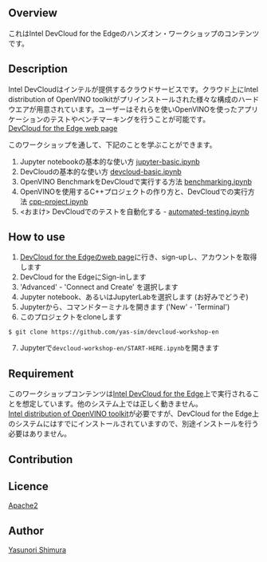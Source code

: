 ## Overview
これはIntel DevCloud for the Edgeのハンズオン・ワークショップのコンテンツです。

## Description
Intel DevCloudはインテルが提供するクラウドサービスです。クラウド上にIntel distribution of OpenVINO toolkitがプリインストールされた様々な構成のハードウエアが用意されています。ユーザーはそれらを使いOpenVINOを使ったアプリケーションのテストやベンチマーキングを行うことが可能です。  
[DevCloud for the Edge web page](https://devcloud.intel.com/edge/)

このワークショップを通して、下記のことを学ぶことができます。
1.  Jupyter notebookの基本的な使い方 [jupyter-basic.ipynb](./jupyter-basic.ipynb)
2.  DevCloudの基本的な使い方 [devcloud-basic.ipynb](./devcloud-basic.ipynb)
3.  OpenVINO BenchmarkをDevCloudで実行する方法 [benchmarking.ipynb](./benchmarking.ipynb)
4.  OpenVINOを使用するC++プロジェクトの作り方と、DevCloudでの実行方法 [cpp-project.ipynb](./cpp-project.ipynb)
5. <おまけ> DevCloudでのテストを自動化する - [automated-testing.ipynb](automated-testing.ipynb)

## How to use
1. [DevCloud for the Edgeのweb page](https://devcloud.intel.com/edge/)に行き、sign-upし、アカウントを取得します
2. DevCloud for the EdgeにSign-inします
3. 'Advanced' - 'Connect and Create' を選択します
4. Jupyter notebook、あるいはJupyterLabを選択します (お好みでどうぞ)
5. Jupyterから、コマンドターミナルを開きます ('New' - 'Terminal')
6. このプロジェクトをcloneします
~~~shell
$ git clone https://github.com/yas-sim/devcloud-workshop-en
~~~
7. Jupyterで`devcloud-workshop-en/START-HERE.ipynb`を開きます

## Requirement
このワークショップコンテンツは[Intel DevCloud for the Edge](https://devcloud.intel.com/edge/)上で実行されることを想定しています。他のシステム上では正しく動きません。  
[Intel distribution of OpenVINO toolkit](https://software.intel.com/en-us/openvino-toolkit
)が必要ですが、DevCloud for the Edge上のシステムにはすでにインストールされていますので、別途インストールを行う必要はありません。

## Contribution

## Licence

[Apache2](http://www.apache.org/licenses/LICENSE-2.0.txt)

## Author

[Yasunori Shimura](https://github.com/yassim-intel)
